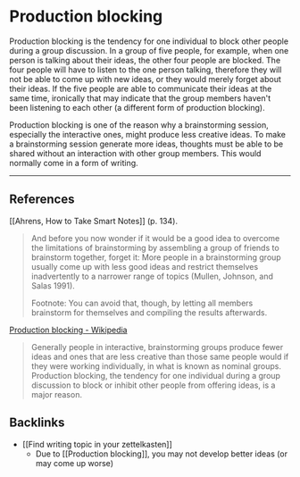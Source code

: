 # Production blocking
Production blocking is the tendency for one individual to block other people during a group discussion. In a group of five people, for example, when one person is talking about their ideas, the other four people are blocked. The four people will have to listen to the one person talking, therefore they will not be able to come up with new ideas, or they would merely forget about their ideas. If the five people are able to communicate their ideas at the same time, ironically that may indicate that the group members haven't been listening to each other (a different form of production blocking). 

Production blocking is one of the reason why a brainstorming session, especially the interactive ones, might produce less creative ideas. To make a brainstorming session generate more ideas, thoughts must be able to be shared without an interaction with other group members. This would normally come in a form of writing.

---
## References
[[Ahrens, How to Take Smart Notes]] (p. 134).
> And before you now wonder if it would be a good idea to overcome the limitations of brainstorming by assembling a group of friends to brainstorm together, forget it: More people in a brainstorming group usually come up with less good ideas and restrict themselves inadvertently to a narrower range of topics (Mullen, Johnson, and Salas 1991).  
>   
> Footnote: You can avoid that, though, by letting all members brainstorm for themselves and compiling the results afterwards.

[Production blocking - Wikipedia](https://en.wikipedia.org/wiki/Production_blocking)
> Generally people in interactive, brainstorming groups produce fewer ideas and ones that are less creative than those same people would if they were working individually, in what is known as nominal groups. Production blocking, the tendency for one individual during a group discussion to block or inhibit other people from offering ideas, is a major reason.

## Backlinks
* [[Find writing topic in your zettelkasten]]
	* Due to [[Production blocking]], you may not develop better ideas (or may come up worse)

<!-- #evergreen #creativity -->

<!-- {BearID:FBE2D4D6-7252-4987-8912-30E549A4CCD3-15065-0001BC9F89C145DF} -->
